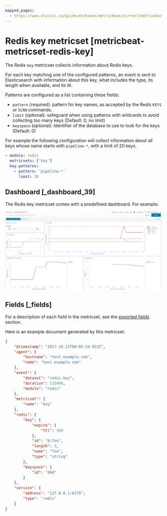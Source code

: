 ```yaml
---
mapped_pages:
  - https://www.elastic.co/guide/en/beats/metricbeat/current/metricbeat-metricset-redis-key.html
---
```


<!-- This file is generated! See scripts/docs_collector.py -->

# Redis key metricset [metricbeat-metricset-redis-key]

The Redis `key` metricset collects information about Redis keys.

For each key matching one of the configured patterns, an event is sent to Elasticsearch with information about this key, what includes the type, its length when available, and its ttl.

Patterns are configured as a list containing these fields:

* `pattern` (required): pattern for key names, as accepted by the Redis `KEYS` or `SCAN` commands.
* `limit` (optional): safeguard when using patterns with wildcards to avoid collecting too many keys (Default: 0, no limit)
* `keyspace` (optional): Identifier of the database to use to look for the keys (Default: 0)

For example the following configuration will collect information about all keys whose name starts with `pipeline-*`, with a limit of 20 keys.

```yaml
- module: redis
  metricsets: ['key']
  key.patterns:
    - pattern: 'pipeline-*'
      limit: 20
```


## Dashboard [_dashboard_39]

The Redis key metricset comes with a predefined dashboard. For example:

![metricbeat redis key dashboard](images/metricbeat_redis_key_dashboard.png)

## Fields [_fields]

For a description of each field in the metricset, see the [exported fields](/reference/metricbeat/exported-fields-redis.md) section.

Here is an example document generated by this metricset:

```json
{
    "@timestamp": "2017-10-12T08:05:34.853Z",
    "agent": {
        "hostname": "host.example.com",
        "name": "host.example.com"
    },
    "event": {
        "dataset": "redis.key",
        "duration": 115000,
        "module": "redis"
    },
    "metricset": {
        "name": "key"
    },
    "redis": {
        "key": {
            "expire": {
                "ttl": 360
            },
            "id": "0:foo",
            "length": 3,
            "name": "foo",
            "type": "string"
        },
        "keyspace": {
            "id": "db0"
        }
    },
    "service": {
        "address": "127.0.0.1:6379",
        "type": "redis"
    }
}
```
